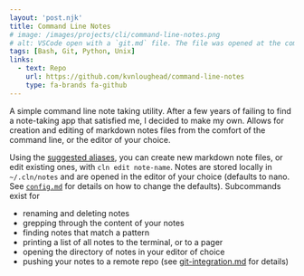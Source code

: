 ```yaml
---
layout: 'post.njk'
title: Command Line Notes
# image: /images/projects/cli/command-line-notes.png
# alt: VSCode open with a `git.md` file. The file was opened at the command line with the command `cln git`.
tags: [Bash, Git, Python, Unix]
links:
  - text: Repo
    url: https://github.com/kvnloughead/command-line-notes
    type: fa-brands fa-github
---
```


A simple command line note taking utility. After a few years of failing to find a note-taking app that satisfied me, I decided to make my own. Allows for creation and editing of markdown notes files from the comfort of the command line, or the editor of your choice.

Using the [suggested aliases](https://github.com/kvnloughead/command-line-notes), you can create new markdown note files, or edit existing ones, with `cln edit note-name`. Notes are stored locally in `~/.cln/notes` and are opened in the editor of your choice (defaults to nano. See [`config.md`](https://github.com/kvnloughead/command-line-notes/blob/main/docs/config.md) for details on how to change the defaults). Subcommands exist for

- renaming and deleting notes
- grepping through the content of your notes
- finding notes that match a pattern
- printing a list of all notes to the terminal, or to a pager
- opening the directory of notes in your editor of choice
- pushing your notes to a remote repo (see [git-integration.md](https://github.com/kvnloughead/command-line-notes/blob/main/docs/git-integration.md) for details)
